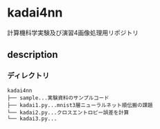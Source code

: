 # kadai4nn
計算機科学実験及び演習4画像処理用リポジトリ

## description
### ディレクトリ
```
kadai4nn
├── sample...実験資料のサンプルコード
├── kadai1.py...mnist3層ニューラルネット順伝搬の課題
└── kadai2.py...クロスエントロピー誤差を計算
└── kadai3.py...
```
